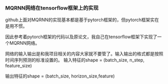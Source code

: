 ### MQRNN网络在tensorflow框架上的实现

github上面对MQRNN的实现基本都是基于pytorch框架的，但pytorch框架实在是用不惯。

因此参考着pytorch框架的代码以及原论文，我自己在tensorflow框架下实现了一个MQRNN网络。

网络的输入输出是和我项目相关的内容大家就不要管了。输入输出的格式都是按照时间序列预测的标准设置的。
输入特征的shape = (batch_size, n_step, feature_size)

输出特征的shape = (batch_size, horizon_size,feature)